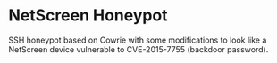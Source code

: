 # NetScreen Honeypot
SSH honeypot based on Cowrie with some modifications to look like a NetScreen device vulnerable to CVE-2015-7755 (backdoor password).